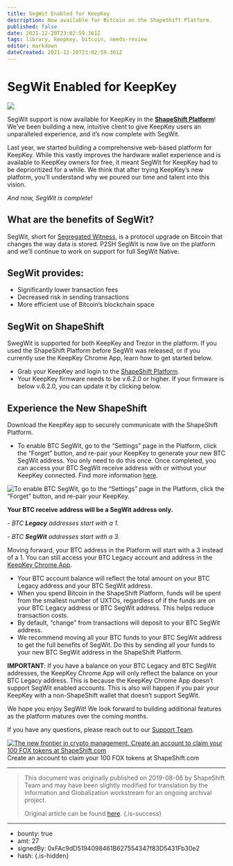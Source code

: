 ```yaml
---
title: SegWit Enabled for KeepKey
description: Now available for Bitcoin on the ShapeShift Platform.
published: false
date: 2021-12-20T23:02:59.361Z
tags: library, keepkey, bitcoin, needs-review
editor: markdown
dateCreated: 2021-12-20T23:02:59.361Z
---
```


# SegWit Enabled for KeepKey

![](https://assets.website-files.com/5e9a09610b7dce71f87f7f17/5e9fbd8c5a41a61273e91cc7_1_otl4NEpA4WZJlo3WbCmD9g-4%20(dragged).png)

SegWit support is now available for KeepKey in the [**ShapeShift Platform**](http://shapeshift.com/?utm_source=content&utm_medium=medium&utm_campaign=launch&utm_term=cta21)! We’ve been building a new, intuitive client to give KeepKey users an unparalleled experience, and it’s now complete with SegWit.

Last year, we started building a comprehensive web-based platform for KeepKey. While this vastly improves the hardware wallet experience and is available to KeepKey owners for free, it meant SegWit for KeepKey had to be deprioritized for a while. We think that after trying KeepKey’s new platform, you’ll understand why we poured our time and talent into this vision.

*And now, SegWit is complete!*

## What are the benefits of SegWit?

SegWit, short for [Segregated Witness](https://www.investopedia.com/terms/s/segwit-segregated-witness.asp), is a protocol upgrade on Bitcoin that changes the way data is stored. P2SH SegWit is now live on the platform and we’ll continue to work on support for full SegWit Native.

## **SegWit provides:**

* Significantly lower transaction fees
* Decreased risk in sending transactions
* More efficient use of Bitcoin’s blockchain space<br/> 

## SegWit on ShapeShift

SwegWit is supported for both KeepKey and Trezor in the platform. If you used the ShapeShift Platform before SegWit was released, or if you currently use the KeepKey Chrome App, learn how to get started below.

* Grab your KeepKey and login to the [ShapeShift Platform](http://shapeshift.com/?utm_source=content&utm_medium=medium&utm_campaign=launch&utm_term=cta21).
* Your KeepKey firmware needs to be v.6.2.0 or higher. If your firmware is below v.6.2.0, you can update it by clicking below.

## Experience the New ShapeShift

Download the KeepKey app to securely communicate with the ShapeShift Platform.

* To enable BTC SegWit, go to the “Settings” page in the Platform, click the “Forget” button, and re-pair your KeepKey to generate your new BTC SegWit address. You only need to do this once. Once completed, you can access your BTC SegWit receive address with or without your KeepKey connected. Find more information [here](https://shapeshift.zendesk.com/hc/en-us/articles/360005169340-How-Do-I-Unlink-Forget-My-Hardware-Wallet-from-My-Account-).<br/> 

![To enable BTC SegWit, go to the “Settings” page in the Platform, click the “Forget” button, and re-pair your KeepKey.](https://assets.website-files.com/5e9a09610b7dce71f87f7f17/5e9fbdb433a17b1cf09ddcf2_0*chP8hBvPra1JRp6z.png)

**Your BTC receive address will be a SegWit address only.**

*- BTC* ***Legacy*** *addresses start with a 1.*

*- BTC* ***SegWit*** *addresses start with a 3.*

Moving forward, your BTC address in the Platform will start with a 3 instead of a 1. You can still access your BTC Legacy account and address in the [KeepKey Chrome App](https://chrome.google.com/webstore/detail/keepkey-client/idgiipeogajjpkgheijapngmlbohdhjg?utm_source=chrome-ntp-launcher).

* Your BTC account balance will reflect the total amount on your BTC Legacy address and your BTC SegWit address.
* When you spend Bitcoin in the ShapeShift Platform, funds will be spent from the smallest number of UXTOs, regardless of if the funds are on your BTC Legacy address or BTC SegWit address. This helps reduce transaction costs.
* By default, “change” from transactions will deposit to your BTC SegWit address.
* We recommend moving all your BTC funds to your BTC SegWit address to get the full benefits of SegWit. Do this by sending all your funds to your new BTC SegWit address in the ShapeShift Platform.<br/> 

**IMPORTANT**: If you have a balance on your BTC Legacy and BTC SegWit addresses, the KeepKey Chrome App will only reflect the balance on your BTC Legacy address. This is because the KeepKey Chrome App doesn’t support SegWit enabled accounts. This is also will happen if you pair your KeepKey with a non-ShapeShift wallet that doesn’t support SegWit.<br/> 

We hope you enjoy SegWit! We look forward to building additional features as the platform matures over the coming months.

If you have any questions, please reach out to our [Support Team](https://shapeshift.zendesk.com/hc/en-us/requests/new).<br/> 

[![The new frontier in crypto management. Create an account to claim your 100 FOX tokens at ShapeShift.com](https://assets.website-files.com/5e9a09610b7dce71f87f7f17/5e9fbdb4a674bf66b1e15b26_1*oMjDmFibfnxqKGRg8zb8xw.png)](http://beta.shapeshift.com)Create an account to claim your 100 FOX tokens at ShapeShift.com<br/>

---

> This document was originally published on 2019-08-06 by ShapeShift Team and may have been slightly modified for translation by the Information and Globalization workstream for an ongoing archival project.
>
> Original article can be found [here](https://shapeshift.com/library/segwit-enabled-for-keepkey).
{.is-success}

---

- bounty: true
- amt: 27
- signedBy: 0xFAc9dD5194098461B627554347f83D5431Fb30e2
- hash: 
{.is-hidden}